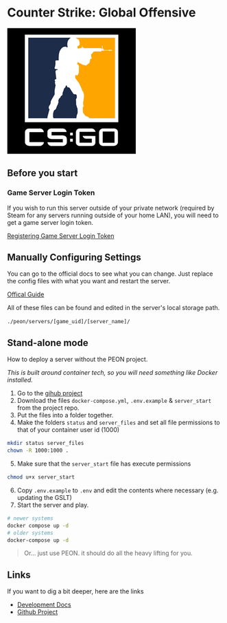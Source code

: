 # Counter Strike: Global Offensive

![CS:GO](../../images/game-logos/csgo.png)

## Before you start

### Game Server Login Token

If you wish to run this server outside of your private network (required by Steam for any servers running outside of your home LAN), you will need to get a game server login token.

[Registering Game Server Login Token](./index.md#login-tokenappidgslt)

## Manually Configuring Settings

You can go to the official docs to see what you can change. Just replace the config files with what you want and restart the server.

[Offical Guide](https://developer.valvesoftware.com/wiki/Counter-Strike:_Global_Offensive/Dedicated_Servers#Advanced_Configuration)

All of these files can be found and edited in the server's local storage path.

`./peon/servers/[game_uid]/[server_name]/`

## Stand-alone mode

How to deploy a server without the PEON project.

*This is built around container tech, so you will need something like Docker installed.*

1. Go to the [gihub project](https://github.com/the-peon-project/peon-warplans/tree/main/csgo)
2. Download the files `docker-compose.yml`, `.env.example` & `server_start` from the project repo.
3. Put the files into a folder together.
4. Make the folders `status` and `server_files` and set all file permissions to that of your container user id (1000)
```bash
mkdir status server_files
chown -R 1000:1000 .
```
5. Make sure that the `server_start` file has execute permissions
```bash
chmod u+x server_start
```
6. Copy `.env.example` to `.env` and edit the contents where necessary (e.g. updating the GSLT)
7. Start the server and play.
```bash
# newer systems
docker compose up -d
# older systems
docker-compose up -d 
```

> Or... just use PEON. it should do all the heavy lifting for you.

## Links

If you want to dig a bit deeper, here are the links

- [Development Docs](../../development/games/csgo.md)
- [Github Project](https://github.com/the-peon-project/peon-warplans/tree/main/csgo)
